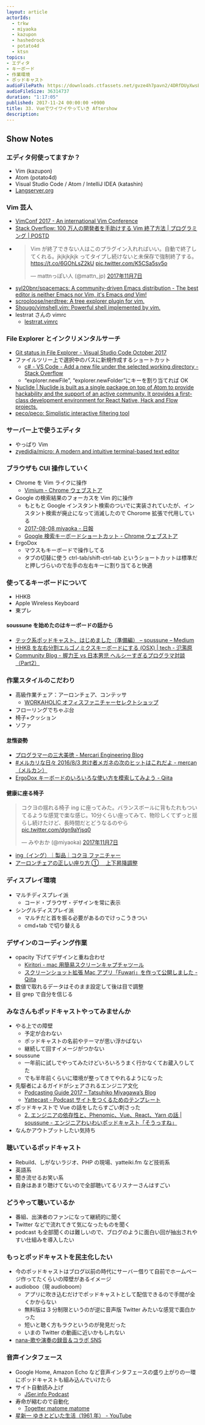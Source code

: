 ```yaml
---
layout: article
actorIds:
  - trkw
  - miyaoka
  - kazupon
  - hashedrock
  - potato4d
  - ktsn
topics:
- エディタ
- キーボード
- 作業環境
- ポッドキャスト
audioFilePath: https://downloads.ctfassets.net/gvze4h7pavn2/4DRfDUyXwsEsWKckmy8Geq/d7dfb5c6daadd46e05bd7543435916a3/33.mp3
audioFileSize: 36314737
duration: "1:17:05"
published: 2017-11-24 00:00:00 +0900
title: 33. Vueでワイワイやっていき Aftershow
description:
---
```


## Show Notes

### エディタ何使ってますか？

* Vim (kazupon)
* Atom (potato4d)
* Visual Studio Code / Atom / IntelliJ IDEA (katashin)
* [Langserver.org](https://langserver.org/)

### Vim 芸人

* [VimConf 2017 - An international Vim Conference](http://vimconf.vim-jp.org/2017/)
* [Stack Overflow: 100 万人の開発者を手助けする Vim 終了方法 \| プログラミング \| POSTD](http://postd.cc/stack-overflow-helping-one-million-developers-exit-vim/)
* <blockquote class="twitter-tweet" data-lang="ja"><p lang="ja" dir="ltr">Vim が終了できない人はこのプラグイン入れればいい。自動で終了してくれる。jkjkjkjkjk ってタイプし続けないと未保存で強制終了する。<a href="https://t.co/6GOhLsZ2kU">https://t.co/6GOhLsZ2kU</a> <a href="https://t.co/K5CSa5sv5o">pic.twitter.com/K5CSa5sv5o</a></p>&mdash; mattnっぽい人 (@mattn_jp) <a href="https://twitter.com/mattn_jp/status/927776711877435392?ref_src=twsrc%5Etfw">2017年11月7日</a></blockquote>
* [syl20bnr/spacemacs: A community-driven Emacs distribution - The best editor is neither Emacs nor Vim, it's Emacs _and_ Vim!](https://github.com/syl20bnr/spacemacs)
* [scrooloose/nerdtree: A tree explorer plugin for vim.](https://github.com/scrooloose/nerdtree)
* [Shougo/vimshell.vim: Powerful shell implemented by vim.](https://github.com/Shougo/vimshell.vim)
* lestrrat さんの vimrc
  * [lestrrat.vimrc](https://gist.github.com/lestrrat/373716)

### File Explorer とインクリメンタルサーチ

* [Git status in File Explorer - Visual Studio Code October 2017](https://code.visualstudio.com/updates/v1_18#_git-status-in-file-explorer)
* ファイルツリー上で選択中のパスに新規作成するショートカット
  * [c# - VS Code - Add a new file under the selected working directory - Stack Overflow](https://stackoverflow.com/questions/39599514/vs-code-add-a-new-file-under-the-selected-working-directory)
  * “explorer.newFile”, “explorer.newFolder”にキーを割り当てれば OK
* [Nuclide \| Nuclide is built as a single package on top of Atom to provide hackability and the support of an active community. It provides a first-class development environment for React Native, Hack and Flow projects.](https://nuclide.io/)
* [peco/peco: Simplistic interactive filtering tool](https://github.com/peco/peco)

### サーバー上で使うエディタ

* やっぱり Vim
* [zyedidia/micro: A modern and intuitive terminal-based text editor](https://github.com/zyedidia/micro)

### ブラウザも CUI 操作していく

* Chrome を Vim ライクに操作
  * [Vimium - Chrome ウェブストア](https://chrome.google.com/webstore/detail/vimium/dbepggeogbaibhgnhhndojpepiihcmeb)
* Google の検索結果のフォーカスを Vim 的に操作
  * もともと Google インスタント検索のついでに実装されていたが、インスタント検索が廃止になって消滅したので Chorome 拡張で代用している
  * [2017-08-08 miyaoka - 日報](https://nippo.wikihub.io/@miyaoka/20170808150412)
  * [Google 検索キーボードショートカット - Chrome ウェブストア](https://chrome.google.com/webstore/detail/google-search-results-sho/dchaandmcifgjemlhiekookpgjmkcelg/related?hl=ja)
* ErgoDox
  * マウスもキーボードで操作してる
  * タブの切替に使う ctrl-tab/shift-ctrl-tab というショートカットは標準だと押しづらいので左手の左右キーに割り当てると快適

### 使ってるキーボードについて

* HHKB
* Apple Wireless Keyboard
* 東プレ

#### soussune を始めたのはキーボードの話から

* [テック系ポッドキャスト、はじめました（準備編） – soussune – Medium](https://medium.com/soussune/%E3%83%86%E3%83%83%E3%82%AF%E7%B3%BB%E3%83%9D%E3%83%83%E3%83%89%E3%82%AD%E3%83%A3%E3%82%B9%E3%83%88-%E3%81%AF%E3%81%98%E3%82%81%E3%81%BE%E3%81%97%E3%81%9F-369bd1efcd3a)
* [HHKB を左右分割エルゴノミクスキーボードにする (OSX) \| tech - 氾濫原](https://lowreal.net/2016/07/20/1)
* [Community Blog - 握力王 vs 日本男児 ヘルシーすぎるプログラマ対談（Part2）](https://www.oreilly.co.jp/community/blog/2016/03/helthy-programmers-talk-training-part2.html)

### 作業スタイルのこだわり

* 高級作業チェア：アーロンチェア、コンテッサ
  * [WORKAHOLIC オフィスファニチャーセレクトショップ](https://www.iamworkaholic.jp/)
* フローリングでちゃぶ台
* 椅子+クッション
* ソファ

#### 怠惰姿勢

* [プログラマーの三大美徳 - Mercari Engineering Blog](http://tech.mercari.com/entry/2016/06/30/181442)
* [#メルカリな日々 2016/8/3 怠け者メガネの次のヒットはこれだよ - mercan（メルカン）](http://mercan.mercari.com/entry/2016/08/02/194622)
* [ErgoDox キーボードのいろいろな使い方を模索してみよう - Qiita](https://qiita.com/miyaoka/items/a0d0797a5d9e183cd2cd)

#### 健康に座る椅子

<blockquote class="twitter-tweet" data-lang="ja"><p lang="ja" dir="ltr">コクヨの揺れる椅子 ing に座ってみた。バランスボールに背もたれもついてるような感覚で楽な感じ。10分くらい座ってみて、物珍しくてずっと揺らし続けたけど、長時間だとどうなるのやら <a href="https://t.co/dgn9aYjsq0">pic.twitter.com/dgn9aYjsq0</a></p>&mdash; みやおか (@miyaoka) <a href="https://twitter.com/miyaoka/status/927804450449657856?ref_src=twsrc%5Etfw">2017年11月7日</a></blockquote>

* [ing（イング）｜製品｜コクヨ ファニチャー](http://www.kokuyo-furniture.co.jp/products/office/ing/)
* [アーロンチェアの正しい座り方 ① 　上下昇降調整](http://shobundo.biz/blog/hermanmiller/aeron/suwarikata1)

### ディスプレイ環境

* マルチディスプレイ派
  * コード・ブラウザ・デザインを常に表示
* シングルディスプレイ派
  * マルチだと首を振る必要があるのでけっこうきつい
  * cmd+tab で切り替える

### デザインのコーディング作業

* opacity 下げてデザインと重ね合わせ
  * [Kiritori - mac 用簡易スクリーンキャプチャツール](http://kiritori.ruhenheim.org/jp/)
  * [スクリーンショット拡張 Mac アプリ「Fuwari」を作って公開しました - Qiita](https://qiita.com/kentya6/items/00599091bd987b5fa797)
* 数値で取れるデータはそのまま設定して後は目で調整
* 目 grep で自分を信じる

### みなさんもポッドキャストやってみませんか

* やる上での障壁
  * 予定が合わない
  * ポッドキャストの名前やテーマが思い浮かばない
  * 継続して回すイメージがつかない
* soussune
  * 一年前に試しでやってみたけどいろいろうまく行かなくてお蔵入りしてた
  * でも半年前くらいに環境が整ってきてやれるようになった
* 先駆者によるガイドがシェアされるエンジニア文化
  * [Podcasting Guide 2017 – Tatsuhiko Miyagawa’s Blog](https://weblog.bulknews.net/podcasting-guide-2017-2e88531a367d)
  * [Yattecast - Podcast サイトをつくるためのテンプレート](https://r7kamura.github.io/yattecast/)
* ポッドキャストで Vue の話をしたらすごい刺さった
  * [2. エンジニアの依存性と、Phenomic、Vue、React、Yarn の話 \| soussune - エンジニアわいわいポッドキャスト「そうっすね」](https://soussune.com/episode/2)
* なんかアウトプットしたい気持ち

### 聴いているポッドキャスト

* Rebuild、しがないラジオ、PHP の現場、yatteiki.fm など技術系
* 英語系
* 聞き流せるお笑い系
* 自身はあまり聴けてないので全部聴いてるリスナーさんはすごい

### どうやって聴いているか

* 番組、出演者のファンになって継続的に聞く
* Twitter などで流れてきて気になったものを聞く
* podcast も全部聞くのは難しいので、ブログのように面白い回が抽出されやすい仕組みを導入したい

### もっとポッドキャストを民主化したい

* 今のポッドキャストはブログ以前の時代にサーバー借りて自前でホームページ作ってたくらいの障壁があるイメージ
* audioboo（現 audioboom）
  * アプリに吹き込むだけでポッドキャストとして配信できるので手間が全くかからない
  * 無料版は 3 分制限というのが逆に音声版 Twitter みたいな感覚で面白かった
  * 短いと聴く方もラクというのが発見だった
  * いまの Twitter の動画に近いかもしれない
* [nana-歌や演奏の録音＆コラボ SNS](https://itunes.apple.com/jp/app/nana-%E6%AD%8C%E3%82%84%E6%BC%94%E5%A5%8F%E3%81%AE%E9%8C%B2%E9%9F%B3-%E3%82%B3%E3%83%A9%E3%83%9Csns/id540360389?mt=8)

### 音声インタフェース

* Google Home, Amazon Echo など音声インタフェースの盛り上がりの一環にポッドキャストも組み込んでいけたら
* サイト自動読み上げ
  * [JSer.info Podcast](https://jser.info/podcast/)
* 寿命が縮むので自動化
  * [Togetter matome matome](https://www.slideshare.net/otsune/togetter-matome-matome)
* [星新一 ゆきとどいた生活（1961 年） - YouTube](https://www.youtube.com/watch?v=4bc-pcUycHA)
